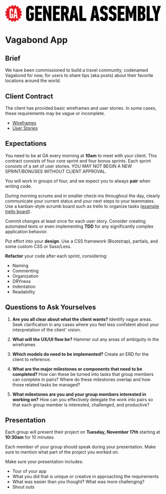 <img src="logo.png">

# Vagabond App

## Brief

We have been commissioned to build a travel community, codenamed Vagabond for now, for users to share tips (aka posts) about their favorite locations around the world.

## Client Contract

The client has provided basic wireframes and user stories. In some cases, these requirements may be vague or incomplete.

* <a href="wireframes.png" target="_blank">Wireframes</a>
* <a href="userstories.md" target="_blank">User Stories</a>

## Expectations

You need to be at GA every morning at **10am** to meet with your client. 
This contract consists of four core sprint and four bonus sprints. Each sprint consists of a set of user stories. YOU MAY NOT BEGIN A NEW SPRINT/BONUSES WITHOUT CLIENT APPROVAL.

You will work in groups of four, and we expect you to always **pair** when writing code.

During morning scrums and in smaller check-ins throughout the day, clearly communicate your current status and your next steps to your teammates. Use a kanban-style scrumb board such as trello to organize tasks (<a href="https://trello.com/b/JPdt327u/vagabond" target="_blank">example trello board</a>).

Commit changes at least once for each user story. Consider creating automated tests or even implementing **TDD** for any significantly complex application behavior.

Put effort into your **design**. Use a CSS framework (Bootstrap), partials, and some custom CSS or Sass/Less.

**Refactor** your code after each sprint, considering:

* Naming
* Commenting
* Organization
* DRYness
* Indentation
* Readability

## Questions to Ask Yourselves

1. **Are you all clear about what the client wants?** Identify vague areas. Seek clarification in any cases where you feel less confident about your interpretation of the client' vision.

1. **What will the UX/UI flow be?** Hammer out any areas of ambiguity in the wireframes

1. **Which models do need to be implemented?** Create an ERD for the client to reference.

1. **What are the major milestones or components that need to be completed?** How can these be turned into tasks that group members can complete in pairs? Where do these milestones overlap and how those related tasks be managed?

1. **What milestones are you and your group members interested in working on?** How can you effectively delegate the work into pairs so that each group member is interested, challenged, and productive?

## Presentation

Each group will present their project on **Tuesday, November 17th** starting at **10:30am** for 10 minutes.

Each member of your group should speak during your presentation. Make sure to mention what part of the project you worked on.

Make sure your presentation includes:

* Tour of your app
* What you did that is unique or creative in approaching the requirements
* What was easier than you thought? What was more challenging?
* Shout outs
